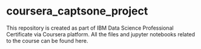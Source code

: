 # coursera_captsone_project

This repository is created as part of IBM Data Science Professional Certificate via Coursera platform. All the files and jupyter notebooks related to the course can be found here.
